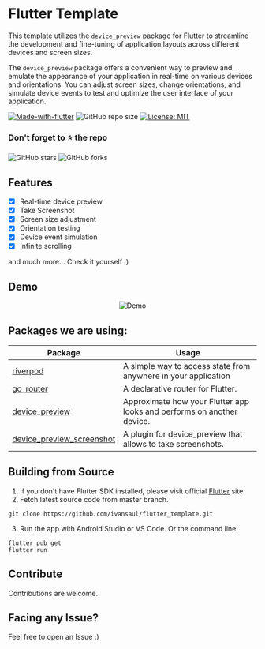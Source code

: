 <!-- ![Repo Banner](https://i.imgur.com/AJotJH9.png) -->

# Flutter Template

This template utilizes the `device_preview` package for Flutter to streamline the development and fine-tuning of application layouts across different devices and screen sizes.

The `device_preview` package offers a convenient way to preview and emulate the appearance of your application in real-time on various devices and orientations. You can adjust screen sizes, change orientations, and simulate device events to test and optimize the user interface of your application.

[![Made-with-flutter](https://img.shields.io/badge/Made%20with-Flutter-orange)](https://flutter.dev/) 
![GitHub repo size](https://img.shields.io/github/repo-size/ivansaul/flutter_template)
[![License: MIT](https://img.shields.io/badge/License-MIT-yellow.svg)](https://opensource.org/licenses/MIT)

### Don't forget to ⭐ the repo
![GitHub stars](https://img.shields.io/github/stars/ivansaul/codigo_facilito_downloader?style=social)
![GitHub forks](https://img.shields.io/github/forks/ivansaul/codigo_facilito_downloader?style=social) 

## Features

- [x] Real-time device preview 
- [x] Take Screenshot 
- [x] Screen size adjustment 
- [x] Orientation testing
- [x] Device event simulation
- [x] Infinite scrolling

and much more...
Check it yourself :)

<!-- ## Screenshots

<img src="https://github.com/Sangwan5688/BlackHole/blob/main/fastlane/metadata/android/en-US/images/phoneScreenshots/1.png?raw=true" width="32%">  -->

## Demo
<!-- ![demo](https://i.imgur.com/8eQgdju.gif) -->
<p align="center">
  <img src="https://github.com/aloisdeniel/flutter_device_preview/raw/master/device_preview.gif" alt="Demo">
</p>

## Packages we are using:

Package | Usage
------------ | -------------
[riverpod](https://pub.dev/packages/riverpod) | A simple way to access state from anywhere in your application 
[go_router](https://pub.dev/packages/go_router) | A declarative router for Flutter.
[device_preview](https://pub.dev/packages/device_preview) | Approximate how your Flutter app looks and performs on another device.
[device_preview_screenshot](https://pub.dev/packages/device_preview_screenshot) | A plugin for device_preview that allows to take screenshots.

<!-- ## Design
- [Figma](https://www.figma.com/) -->

## Building from Source

1. If you don't have Flutter SDK installed, please visit official [Flutter](https://flutter.dev/) site.
2. Fetch latest source code from master branch.

```
git clone https://github.com/ivansaul/flutter_template.git
```

3. Run the app with Android Studio or VS Code. Or the command line:

```
flutter pub get
flutter run
```

## Contribute

Contributions are welcome.

## Facing any Issue?

Feel free to open an Issue :)
